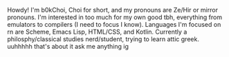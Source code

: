 Howdy! I'm b0kChoi, Choi for short, and my pronouns are Ze/Hir or mirror pronouns.
I'm interested in too much for my own good tbh, everything from emulators to compilers (I need to focus I know).
Languages I'm focused on rn are Scheme, Emacs Lisp, HTML/CSS, and Kotlin.
Currently a philosphy/classical studies nerd/student, trying to learn attic greek.
uuhhhhh that's about it ask me anything ig
